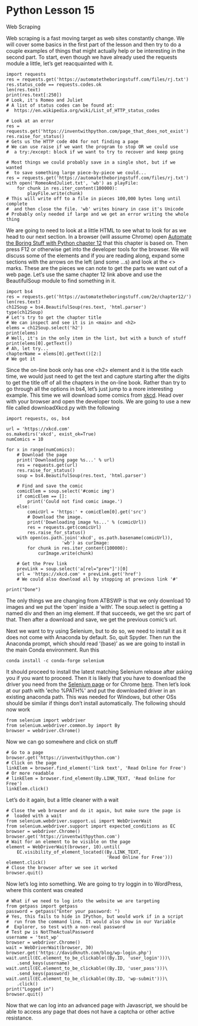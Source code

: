 # Python Lesson 15
Web Scraping

Web scraping is a fast moving target as web sites constantly change. We will cover some basics in the first part of the lesson and then try to do a couple examples of things that might actually help or be interesting in the second part. To start, even though we have already used the requests module a little, let’s get reacquainted with it.
```
import requests
res = requests.get('https://automatetheboringstuff.com/files/rj.txt')
res.status_code == requests.codes.ok
len(res.text)
print(res.text[:250])
# Look, it's Romeo and Juliet
# A list of status codes can be found at:
#  https://en.wikipedia.org/wiki/List_of_HTTP_status_codes

# Look at an error
res = requests.get('https://inventwithpython.com/page_that_does_not_exist')
res.raise_for_status()
# Gets us the HTTP code 404 for not finding a page
# We can use raise if we want the program to stop OR we could use
#  a try:/except: block if we want to try to recover and keep going

# Most things we could probably save in a single shot, but if we wanted
#  to save something large piece-by-piece we could...
res = requests.get('https://automatetheboringstuff.com/files/rj.txt')
with open('RomeoAndJuliet.txt', 'wb') as playFile:
    for chunk in res.iter_content(100000):
        playFile.write(chunk)
# This will write off to a file in pieces 100,000 bytes long until complete
#  and then close the file. 'wb' writes binary in case it's Unicode
# Probably only needed if large and we get an error writing the whole thing
```
We are going to need to look at a little HTML to see what to look for as we head to our next section. In a browser (will assume Chrome) open [Automate the Boring Stuff with Python chapter 12](https://automatetheboringstuff.com/2e/chapter12/) that this chapter is based on. Then press F12 or otherwise get into the developer tools for the browser. We will discuss some of the elements and if you are reading along, expand some sections with the arrows on the left (and some …s) and look at the <> marks. These are the pieces we can note to get the parts we want out of a web page. Let’s use the same chapter 12 link above and use the BeautifulSoup module to find something in it.
```
import bs4
res = requests.get('https://automatetheboringstuff.com/2e/chapter12/')
len(res.text)
ch12Soup = bs4.BeautifulSoup(res.text, 'html.parser')
type(ch12Soup)
# Let's try to get the chapter title
# We can inspect and see it is in <main> and <h2>
elems = ch12Soup.select('h2')
print(elems)
# Well, it's in the only item in the list, but with a bunch of stuff
print(elems[0].getText())
# Ah, let try...
chapterName = elems[0].getText()[2:]
# We got it
```
Since the on-line book only has one \<h2\> element and it is the title each time, we would just need to get the text and capture starting after the digits to get the title off of all the chapters in the on-line book. Rather than try to go through all the options in bs4, let’s just jump to a more interesting example. This time we will download some comics from [xkcd](https://xkcd.com/). Head over with your browser and open the developer tools. We are going to use a new file called downloadXkcd.py with the following
```
import requests, os, bs4

url = 'https://xkcd.com'
os.makedirs('xkcd', exist_ok=True)
numComics = 10

for x in range(numComics):
    # Download the page
    print('Downloading page %s...' % url)
    res = requests.get(url)
    res.raise_for_status()
    soup = bs4.BeautifulSoup(res.text, 'html.parser')
    
    # Find and save the comic
    comicElem = soup.select('#comic img')
    if comicElem == []:
        print('Could not find comic image.')
    else:
        comicUrl = 'https:' + comicElem[0].get('src')
        # Download the image.
        print('Downloading image %s...' % (comicUrl))
        res = requests.get(comicUrl)
        res.raise_for_status()
    with open(os.path.join('xkcd', os.path.basename(comicUrl)),
                     'wb') as curImage:
        for chunk in res.iter_content(100000):
            curImage.write(chunk)
    
    # Get the Prev link
    prevLink = soup.select('a[rel="prev"]')[0]
    url = 'https://xkcd.com' + prevLink.get('href')
    # We could also download all by stopping at previous link '#'

print("Done")
```
The only things we are changing from ATBSWP is that we only download 10 images and we put the ‘open’ inside a ‘with’. The soup.select is getting a named div and then an img element. If that succeeds, we get the src part of that. Then after a download and save, we get the previous comic’s url.

Next we want to try using Selenium, but to do so, we need to install it as it does not come with Anaconda by default. So, quit Spyder. Then run the Anaconda prompt, which should read ‘(base)’ as we are going to install in the main Conda environment. Run this
```
conda install -c conda-forge selenium
```
It should proceed to install the latest matching Selenium release after asking you if you want to proceed. Then it is likely that you have to download the driver you need from the [Selenium page](https://www.selenium.dev/documentation/webdriver/troubleshooting/errors/driver_location/#download-the-driver) or for Chrome [here](https://googlechromelabs.github.io/chrome-for-testing/). Then let’s look at our path with 'echo %PATH%' and put the downloaded driver in an existing anaconda path. This was needed for Windows, but other OSs should be similar if things don’t install automatically. The following should now work
```
from selenium import webdriver
from selenium.webdriver.common.by import By
browser = webdriver.Chrome()
```
Now we can go somewhere and click on stuff
```
# Go to a page
browser.get('https://inventwithpython.com')
# Click on the page
linkElem = browser.find_element('link text', 'Read Online for Free')
# Or more readable
# linkElem = browser.find_element(By.LINK_TEXT, 'Read Online for Free')
linkElem.click()
```
Let’s do it again, but a little cleaner with a wait
```
# Close the web browser and do it again, but make sure the page is
#  loaded with a wait
from selenium.webdriver.support.ui import WebDriverWait
from selenium.webdriver.support import expected_conditions as EC
browser = webdriver.Chrome()
browser.get('https://inventwithpython.com')
# Wait for an element to be visible on the page
element = WebDriverWait(browser, 10).until(
    EC.visibility_of_element_located((By.LINK_TEXT,
                                      'Read Online for Free')))
element.click()
# Close the browser after we see it worked
browser.quit()
```
Now let’s log into something. We are going to try loggin in to WordPress, where this content was created
```
# What if we need to log into the website we are targeting
from getpass import getpass
password = getpass("Enter your password: ")
# Yes, this fails to hide in IPython, but would work if in a script
#  run from the command line. It would also show in our Variable
#  Explorer, so test with a non-real password
# Test pw is NotTheActualPassword
username = 'test_wp'
browser = webdriver.Chrome()
wait = WebDriverWait(browser, 30)
browser.get('https://davidknuth.com/blog/wp-login.php')
wait.until(EC.element_to_be_clickable((By.ID, 'user_login')))\
    .send_keys(username)
wait.until(EC.element_to_be_clickable((By.ID, 'user_pass')))\
    .send_keys(password)
wait.until(EC.element_to_be_clickable((By.ID, 'wp-submit')))\
    .click()
print("Logged in")
browser.quit()
```
Now that we can log into an advanced page with Javascript, we should be able to access any page that does not have a captcha or other active resistance.